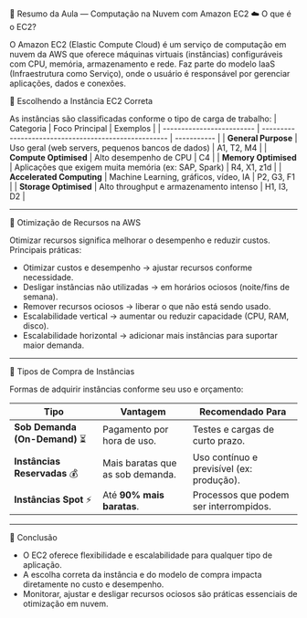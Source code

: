 🧩 Resumo da Aula — Computação na Nuvem com Amazon EC2
☁️ O que é o EC2?

O Amazon EC2 (Elastic Compute Cloud) é um serviço de computação em nuvem da AWS que oferece máquinas virtuais (instâncias) configuráveis com CPU, memória, armazenamento e rede.
Faz parte do modelo IaaS (Infraestrutura como Serviço), onde o usuário é responsável por gerenciar aplicações, dados e conexões.

🎯 Escolhendo a Instância EC2 Correta

As instâncias são classificadas conforme o tipo de carga de trabalho:
| Categoria                 | Foco Principal                                       | Exemplos    |
| ------------------------- | ---------------------------------------------------- | ----------- |
| **General Purpose**       | Uso geral (web servers, pequenos bancos de dados)    | A1, T2, M4  |
| **Compute Optimised**     | Alto desempenho de CPU                               | C4          |
| **Memory Optimised**      | Aplicações que exigem muita memória (ex: SAP, Spark) | R4, X1, z1d |
| **Accelerated Computing** | Machine Learning, gráficos, vídeo, IA                | P2, G3, F1  |
| **Storage Optimised**     | Alto throughput e armazenamento intenso              | H1, I3, D2  |

---

💸 Otimização de Recursos na AWS

Otimizar recursos significa melhorar o desempenho e reduzir custos.
Principais práticas:

- Otimizar custos e desempenho → ajustar recursos conforme necessidade.
- Desligar instâncias não utilizadas → em horários ociosos (noite/fins de semana).
- Remover recursos ociosos → liberar o que não está sendo usado.
- Escalabilidade vertical → aumentar ou reduzir capacidade (CPU, RAM, disco).
- Escalabilidade horizontal → adicionar mais instâncias para suportar maior demanda.
---

🛒 Tipos de Compra de Instâncias

Formas de adquirir instâncias conforme seu uso e orçamento:

| Tipo                          | Vantagem                         | Recomendado Para                          |
| ----------------------------- | -------------------------------- | ----------------------------------------- |
| **Sob Demanda (On-Demand)** ⏳ | Pagamento por hora de uso.       | Testes e cargas de curto prazo.           |
| **Instâncias Reservadas** 💰  | Mais baratas que as sob demanda. | Uso contínuo e previsível (ex: produção). |
| **Instâncias Spot** ⚡         | Até **90% mais baratas**.        | Processos que podem ser interrompidos.    |

--- 

🚀 Conclusão

- O EC2 oferece flexibilidade e escalabilidade para qualquer tipo de aplicação.
- A escolha correta da instância e do modelo de compra impacta diretamente no custo e desempenho.
- Monitorar, ajustar e desligar recursos ociosos são práticas essenciais de otimização em nuvem.
